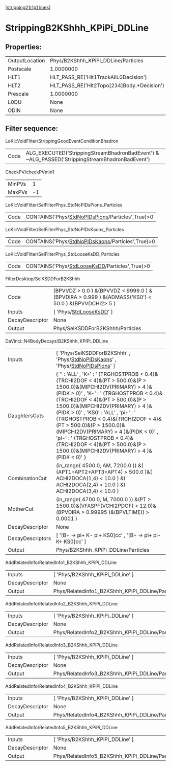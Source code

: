 [[stripping21r1p1 lines]](./stripping21r1p1-index)

# StrippingB2KShhh_KPiPi_DDLine

## Properties:

|                |                                               |
|----------------|-----------------------------------------------|
| OutputLocation | Phys/B2KShhh_KPiPi_DDLine/Particles           |
| Postscale      | 1.0000000                                     |
| HLT1           | HLT_PASS_RE('Hlt1TrackAllL0Decision')         |
| HLT2           | HLT_PASS_RE('Hlt2Topo[234]Body.\*Decision') |
| Prescale       | 1.0000000                                     |
| L0DU           | None                                          |
| ODIN           | None                                          |

## Filter sequence:

LoKi::VoidFilter/StrippingGoodEventConditionBhadron

|      |                                                                                                |
|------|------------------------------------------------------------------------------------------------|
| Code | ALG_EXECUTED('StrippingStreamBhadronBadEvent') & ~ALG_PASSED('StrippingStreamBhadronBadEvent') |

CheckPV/checkPVmin1

|        |     |
|--------|-----|
| MinPVs | 1   |
| MaxPVs | -1  |

LoKi::VoidFilter/SelFilterPhys_StdNoPIDsPions_Particles

|      |                                                                                                       |
|------|-------------------------------------------------------------------------------------------------------|
| Code | CONTAINS('Phys/[StdNoPIDsPions](./stripping21r1p1-commonparticles-stdnopidspions)/Particles',True)\>0 |

LoKi::VoidFilter/SelFilterPhys_StdNoPIDsKaons_Particles

|      |                                                                                                       |
|------|-------------------------------------------------------------------------------------------------------|
| Code | CONTAINS('Phys/[StdNoPIDsKaons](./stripping21r1p1-commonparticles-stdnopidskaons)/Particles',True)\>0 |

LoKi::VoidFilter/SelFilterPhys_StdLooseKsDD_Particles

|      |                                                                                                   |
|------|---------------------------------------------------------------------------------------------------|
| Code | CONTAINS('Phys/[StdLooseKsDD](./stripping21r1p1-commonparticles-stdlooseksdd)/Particles',True)\>0 |

FilterDesktop/SelKSDDForB2KShhh

|                 |                                                                                                        |
|-----------------|--------------------------------------------------------------------------------------------------------|
| Code            | (BPVVDZ \> 0.0 ) &(BPVVDZ \< 9999.0 ) &(BPVDIRA \> 0.999 ) &(ADMASS('KS0') \< 50.0 ) &(BPVVDCHI2\> 5 ) |
| Inputs          | [ 'Phys/[StdLooseKsDD](./stripping21r1p1-commonparticles-stdlooseksdd)' ]                            |
| DecayDescriptor | None                                                                                                   |
| Output          | Phys/SelKSDDForB2KShhh/Particles                                                                       |

DaVinci::N4BodyDecays/B2KShhh_KPiPi_DDLine

|                  |                                                                                                                                                                                                                                                                                                                                                                                                                                                                                                                      |
|------------------|----------------------------------------------------------------------------------------------------------------------------------------------------------------------------------------------------------------------------------------------------------------------------------------------------------------------------------------------------------------------------------------------------------------------------------------------------------------------------------------------------------------------|
| Inputs           | [ 'Phys/SelKSDDForB2KShhh' , 'Phys/[StdNoPIDsKaons](./stripping21r1p1-commonparticles-stdnopidskaons)' , 'Phys/[StdNoPIDsPions](./stripping21r1p1-commonparticles-stdnopidspions)' ]                                                                                                                                                                                                                                                                                                                               |
| DaughtersCuts    | { '' : 'ALL' , 'K+' : ' (TRGHOSTPROB \< 0.4)&(TRCHI2DOF \< 4)&(PT \> 500.0)&(P \> 1500.0)&(MIPCHI2DV(PRIMARY) \> 4 )&(PIDK \> 0)' , 'K-' : ' (TRGHOSTPROB \< 0.4)&(TRCHI2DOF \< 4)&(PT \> 500.0)&(P \> 1500.0)&(MIPCHI2DV(PRIMARY) \> 4 )&(PIDK \> 0)' , 'KS0' : 'ALL' , 'pi+' : ' (TRGHOSTPROB \< 0.4)&(TRCHI2DOF \< 4)&(PT \> 500.0)&(P \> 1500.0)&(MIPCHI2DV(PRIMARY) \> 4 )&(PIDK \< 0)' , 'pi-' : ' (TRGHOSTPROB \< 0.4)&(TRCHI2DOF \< 4)&(PT \> 500.0)&(P \> 1500.0)&(MIPCHI2DV(PRIMARY) \> 4 )&(PIDK \< 0)' } |
| CombinationCut   | (in_range( 4500.0, AM, 7200.0 )) &( (APT1+APT2+APT3+APT4) \> 500.0 )&( ACHI2DOCA(1,4) \< 10.0 ) &( ACHI2DOCA(2,4) \< 10.0 ) &( ACHI2DOCA(3,4) \< 10.0 )                                                                                                                                                                                                                                                                                                                                                              |
| MotherCut        | (in_range( 4700.0, M, 7000.0 )) &(PT \> 1500.0)&(VFASPF(VCHI2PDOF) \< 12.0)&(BPVDIRA \> 0.99995 )&(BPVLTIME() \> 0.0001 )                                                                                                                                                                                                                                                                                                                                                                                            |
| DecayDescriptor  | None                                                                                                                                                                                                                                                                                                                                                                                                                                                                                                                 |
| DecayDescriptors | [ '[B+ -\> pi+ K- pi+ KS0]cc' , '[B+ -\> pi+ pi- K+ KS0]cc' ]                                                                                                                                                                                                                                                                                                                                                                                                                                                  |
| Output           | Phys/B2KShhh_KPiPi_DDLine/Particles                                                                                                                                                                                                                                                                                                                                                                                                                                                                                  |

AddRelatedInfo/RelatedInfo1_B2KShhh_KPiPi_DDLine

|                 |                                                  |
|-----------------|--------------------------------------------------|
| Inputs          | [ 'Phys/B2KShhh_KPiPi_DDLine' ]                |
| DecayDescriptor | None                                             |
| Output          | Phys/RelatedInfo1_B2KShhh_KPiPi_DDLine/Particles |

AddRelatedInfo/RelatedInfo2_B2KShhh_KPiPi_DDLine

|                 |                                                  |
|-----------------|--------------------------------------------------|
| Inputs          | [ 'Phys/B2KShhh_KPiPi_DDLine' ]                |
| DecayDescriptor | None                                             |
| Output          | Phys/RelatedInfo2_B2KShhh_KPiPi_DDLine/Particles |

AddRelatedInfo/RelatedInfo3_B2KShhh_KPiPi_DDLine

|                 |                                                  |
|-----------------|--------------------------------------------------|
| Inputs          | [ 'Phys/B2KShhh_KPiPi_DDLine' ]                |
| DecayDescriptor | None                                             |
| Output          | Phys/RelatedInfo3_B2KShhh_KPiPi_DDLine/Particles |

AddRelatedInfo/RelatedInfo4_B2KShhh_KPiPi_DDLine

|                 |                                                  |
|-----------------|--------------------------------------------------|
| Inputs          | [ 'Phys/B2KShhh_KPiPi_DDLine' ]                |
| DecayDescriptor | None                                             |
| Output          | Phys/RelatedInfo4_B2KShhh_KPiPi_DDLine/Particles |

AddRelatedInfo/RelatedInfo5_B2KShhh_KPiPi_DDLine

|                 |                                                  |
|-----------------|--------------------------------------------------|
| Inputs          | [ 'Phys/B2KShhh_KPiPi_DDLine' ]                |
| DecayDescriptor | None                                             |
| Output          | Phys/RelatedInfo5_B2KShhh_KPiPi_DDLine/Particles |
